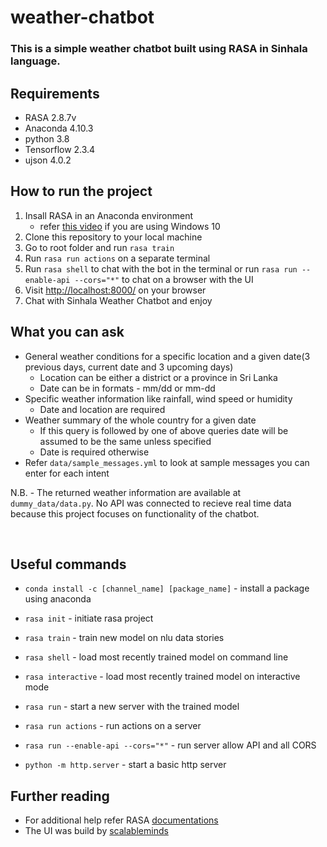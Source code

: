 # weather-chatbot

### This is a simple weather chatbot built using RASA in Sinhala language.

## Requirements
* RASA 2.8.7v
* Anaconda 4.10.3
* python 3.8
* Tensorflow 2.3.4
* ujson 4.0.2

## How to run the project
1. Insall RASA in an Anaconda environment
    - refer [this video](https://www.youtube.com/watch?v=GlR60CvTh8A) if you are using Windows 10
2. Clone this repository to your local machine
3. Go to root folder and run `rasa train`
4. Run `rasa run actions` on a separate terminal
5. Run `rasa shell` to chat with the bot in the terminal or run `rasa run --enable-api --cors="*"` to chat on a browser with the UI
6. Visit [http://localhost:8000/](http://localhost:8000/) on your browser
7. Chat with Sinhala Weather Chatbot and enjoy

## What you can ask
* General weather conditions for a specific location and a given date(3 previous days, current date and 3 upcoming days)
    - Location can be either a district or a province in Sri Lanka
    - Date can be in formats - mm/dd or mm-dd
* Specific weather information like rainfall, wind speed or humidity
    - Date and location are required
* Weather summary of the whole country for a given date
    - If this query is followed by one of above queries date will be assumed to be the same unless specified
    - Date is required otherwise
* Refer `data/sample_messages.yml` to look at sample messages you can enter for each intent

N.B. - The returned weather information are available at `dummy_data/data.py`. No API was connected to recieve real time data because this project focuses on functionality of the chatbot.

<br>

## Useful commands

* `conda install -c [channel_name] [package_name]` - install a package using anaconda
* `rasa init` - initiate rasa project 
* `rasa train` - train new model on nlu data stories
* `rasa shell` - load most recently trained model on command line
* `rasa interactive` - load most recently trained model on interactive mode
* `rasa run` -  start a new server with the trained model
* `rasa run actions` - run actions on a server
* `rasa run --enable-api --cors="*"` - run server allow API and all CORS

* `python -m http.server` - start a basic http server

## Further reading

* For additional help refer RASA [documentations](https://rasa.com/docs/)
* The UI was build by [scalableminds](https://github.com/scalableminds/chatroom)
